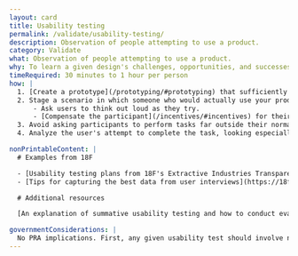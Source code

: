 ```yaml
---
layout: card
title: Usability testing
permalink: /validate/usability-testing/
description: Observation of people attempting to use a product.
category: Validate
what: Observation of people attempting to use a product.
why: To learn a given design's challenges, opportunities, and successes.
timeRequired: 30 minutes to 1 hour per person
how: |
  1. [Create a prototype](/prototyping/#prototyping) that sufficiently conveys the team's hypothesis based on research. In the absence of a prototype, consider testing a [competitor's product](/comparative-analysis/#comparative-analysis).
  2. Stage a scenario in which someone who would actually use your product tries to complete a task. Record their attempt. Optionally:
      - Ask users to think out loud as they try.
      - [Compensate the participant](/incentives/#incentives) for their time.
  3. Avoid asking participants to perform tasks far outside their normal context. This will lead them to reflect on the design rather than their ability to accomplish their goals. (For example, to test a new layout for a "user account" section on a voter registration website, recruit only people who already register to vote online.)
  4. Analyze the user's attempt to complete the task, looking especially for areas where they struggled or questions they asked to inform design changes.

nonPrintableContent: |
  # Examples from 18F

  - [Usability testing plans from 18F's Extractive Industries Transparency Initative project with Department of the Interior](https://github.com/18F/doi-extractives-data/tree/research/research)
  - [Tips for capturing the best data from user interviews](https://18f.gsa.gov/2016/02/09/tips-for-capturing-the-best-data-from-user-interviews/) Ryan Sibley.

  # Additional resources

  [An explanation of summative usability testing and how to conduct evaluations using this method.](http://www.usabilitybok.org/summative-usability-testing) The Usability Body of Knowledge, a product of the User Experience Professionals' Association.

governmentConsiderations: |
  No PRA implications. First, any given usability test should involve nine or fewer users. Additionally, the PRA explicitly exempts direct observation and non-standardized conversation, 5 CFR 1320.3(h)3. It also specifically excludes tests of knowledge or aptitude, 5 CFR 1320.3(h)7, which is essentially what a usability test tests. See the methods for [Recruiting](/recruiting/#recruiting) and [Privacy](/privacy/#privacy) for more tips on taking input from the public.
---
```

